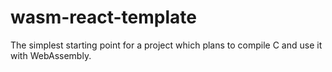 # wasm-react-template

The simplest starting point for a project which plans to compile C and use it with WebAssembly.

